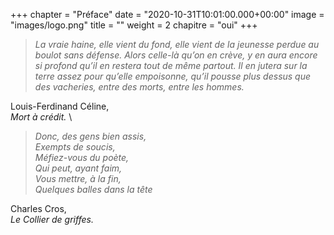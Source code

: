 +++
chapter = "Préface"
date = "2020-10-31T10:01:00.000+00:00"
image = "images/logo.png"
title = ""
weight = 2
chapitre = "oui"
+++

> *La vraie haine, elle vient du fond, elle vient de la jeunesse perdue au boulot sans défense.* 
> *Alors celle-là qu’on en crève, y en aura encore si profond qu’il en restera tout de même partout.* 
> *Il en jutera sur la terre assez pour qu’elle empoisonne, qu’il pousse plus dessus que des vacheries, entre des morts, entre les hommes.* 


Louis-Ferdinand Céline, \
*Mort à crédit.* \


> *Donc, des gens bien assis,* \
> *Exempts de soucis,* \
> *Méfiez-vous du poète,* \
> *Qui peut, ayant faim,* \
> *Vous mettre, à la fin,* \
> *Quelques balles dans la tête*


Charles Cros, \
*Le Collier de griffes.* 
